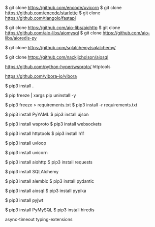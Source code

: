 
$ git clone https://github.com/encode/uvicorn
$ git clone https://github.com/encode/starlette
$ git clone https://github.com/tiangolo/fastapi

$ git clone https://github.com/aio-libs/aiohttp
$ git clone https://github.com/aio-libs/aiomysql
$ git clone https://github.com/aio-libs/aioredis-py

$ git clone https://github.com/sqlalchemy/sqlalchemy/

$ git clone https://github.com/nackjicholson/aiosql

https://github.com/python-hyper/wsproto/
httptools

https://github.com/vibora-io/vibora

$ pip3 install .

$ pip freeze | xargs pip uninstall -y

$ pip3 freeze > requirements.txt
$ pip3 install -r requirements.txt

$ pip3 install PyYAML
$ pip3 install ujson

$ pip3 install wsproto
$ pip3 install websockets 

$ pip3 install httptools
$ pip3 install h11

$ pip3 install uvloop

$ pip3 install uvicorn


$ pip3 install aiohttp
$ pip3 install requests

$ pip3 install SQLAlchemy

$ pip3 install alembic
$ pip3 install pydantic

$ pip3 install aiosql
$ pip3 install pypika

$ pip3 install pyjwt

$ pip3 install PyMySQL
$ pip3 install hiredis

async-timeout
typing-extensions